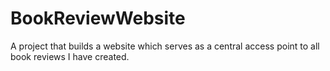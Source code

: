 # BookReviewWebsite
A project that builds a website which serves as a central access point to all book reviews I have created. 
